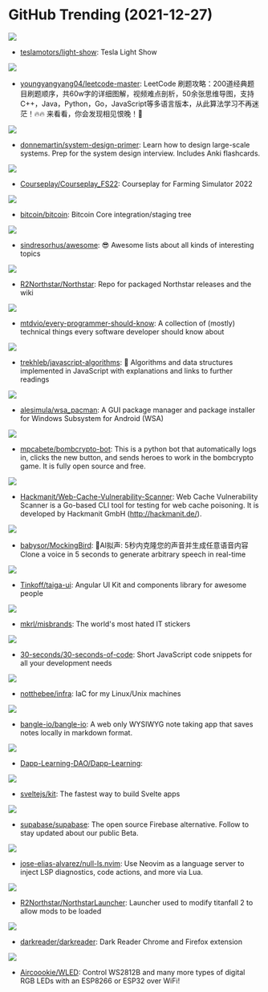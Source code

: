 # GitHub Trending (2021-12-27)

![](https://img.shields.io/badge/Python-New%20291-green?style=flat-square&logo=appveyor)
- [teslamotors/light-show](https://github.com/teslamotors/light-show): Tesla Light Show

![](https://img.shields.io/badge/none-New%2042-green?style=flat-square&logo=appveyor)
- [youngyangyang04/leetcode-master](https://github.com/youngyangyang04/leetcode-master): LeetCode 刷题攻略：200道经典题目刷题顺序，共60w字的详细图解，视频难点剖析，50余张思维导图，支持C++，Java，Python，Go，JavaScript等多语言版本，从此算法学习不再迷茫！🔥🔥 来看看，你会发现相见恨晚！🚀

![](https://img.shields.io/badge/Python-New%20161-green?style=flat-square&logo=appveyor)
- [donnemartin/system-design-primer](https://github.com/donnemartin/system-design-primer): Learn how to design large-scale systems. Prep for the system design interview. Includes Anki flashcards.

![](https://img.shields.io/badge/Lua-New%2036-green?style=flat-square&logo=appveyor)
- [Courseplay/Courseplay_FS22](https://github.com/Courseplay/Courseplay_FS22): Courseplay for Farming Simulator 2022

![](https://img.shields.io/badge/C%2B%2B-New%2057-green?style=flat-square&logo=appveyor)
- [bitcoin/bitcoin](https://github.com/bitcoin/bitcoin): Bitcoin Core integration/staging tree

![](https://img.shields.io/badge/none-New%20195-green?style=flat-square&logo=appveyor)
- [sindresorhus/awesome](https://github.com/sindresorhus/awesome): 😎 Awesome lists about all kinds of interesting topics

![](https://img.shields.io/badge/none-New%2068-green?style=flat-square&logo=appveyor)
- [R2Northstar/Northstar](https://github.com/R2Northstar/Northstar): Repo for packaged Northstar releases and the wiki

![](https://img.shields.io/badge/none-New%20444-green?style=flat-square&logo=appveyor)
- [mtdvio/every-programmer-should-know](https://github.com/mtdvio/every-programmer-should-know): A collection of (mostly) technical things every software developer should know about

![](https://img.shields.io/badge/JavaScript-New%20200-green?style=flat-square&logo=appveyor)
- [trekhleb/javascript-algorithms](https://github.com/trekhleb/javascript-algorithms): 📝 Algorithms and data structures implemented in JavaScript with explanations and links to further readings

![](https://img.shields.io/badge/Dart-New%20153-green?style=flat-square&logo=appveyor)
- [alesimula/wsa_pacman](https://github.com/alesimula/wsa_pacman): A GUI package manager and package installer for Windows Subsystem for Android (WSA)

![](https://img.shields.io/badge/Python-New%2040-green?style=flat-square&logo=appveyor)
- [mpcabete/bombcrypto-bot](https://github.com/mpcabete/bombcrypto-bot): This is a python bot that automatically logs in, clicks the new button, and sends heroes to work in the bombcrypto game. It is fully open source and free.

![](https://img.shields.io/badge/Go-New%2033-green?style=flat-square&logo=appveyor)
- [Hackmanit/Web-Cache-Vulnerability-Scanner](https://github.com/Hackmanit/Web-Cache-Vulnerability-Scanner): Web Cache Vulnerability Scanner is a Go-based CLI tool for testing for web cache poisoning. It is developed by Hackmanit GmbH (http://hackmanit.de/).

![](https://img.shields.io/badge/JavaScript-New%20301-green?style=flat-square&logo=appveyor)
- [babysor/MockingBird](https://github.com/babysor/MockingBird): 🚀AI拟声: 5秒内克隆您的声音并生成任意语音内容 Clone a voice in 5 seconds to generate arbitrary speech in real-time

![](https://img.shields.io/badge/TypeScript-New%2020-green?style=flat-square&logo=appveyor)
- [Tinkoff/taiga-ui](https://github.com/Tinkoff/taiga-ui): Angular UI Kit and components library for awesome people

![](https://img.shields.io/badge/none-New%20756-green?style=flat-square&logo=appveyor)
- [mkrl/misbrands](https://github.com/mkrl/misbrands): The world's most hated IT stickers

![](https://img.shields.io/badge/JavaScript-New%20286-green?style=flat-square&logo=appveyor)
- [30-seconds/30-seconds-of-code](https://github.com/30-seconds/30-seconds-of-code): Short JavaScript code snippets for all your development needs

![](https://img.shields.io/badge/Jinja-New%2027-green?style=flat-square&logo=appveyor)
- [notthebee/infra](https://github.com/notthebee/infra): IaC for my Linux/Unix machines

![](https://img.shields.io/badge/TypeScript-New%2032-green?style=flat-square&logo=appveyor)
- [bangle-io/bangle-io](https://github.com/bangle-io/bangle-io): A web only WYSIWYG note taking app that saves notes locally in markdown format.

![](https://img.shields.io/badge/Solidity-New%2010-green?style=flat-square&logo=appveyor)
- [Dapp-Learning-DAO/Dapp-Learning](https://github.com/Dapp-Learning-DAO/Dapp-Learning): 

![](https://img.shields.io/badge/JavaScript-New%2018-green?style=flat-square&logo=appveyor)
- [sveltejs/kit](https://github.com/sveltejs/kit): The fastest way to build Svelte apps

![](https://img.shields.io/badge/TypeScript-New%2046-green?style=flat-square&logo=appveyor)
- [supabase/supabase](https://github.com/supabase/supabase): The open source Firebase alternative. Follow to stay updated about our public Beta.

![](https://img.shields.io/badge/Lua-New%204-green?style=flat-square&logo=appveyor)
- [jose-elias-alvarez/null-ls.nvim](https://github.com/jose-elias-alvarez/null-ls.nvim): Use Neovim as a language server to inject LSP diagnostics, code actions, and more via Lua.

![](https://img.shields.io/badge/C-New%207-green?style=flat-square&logo=appveyor)
- [R2Northstar/NorthstarLauncher](https://github.com/R2Northstar/NorthstarLauncher): Launcher used to modify titanfall 2 to allow mods to be loaded

![](https://img.shields.io/badge/TypeScript-New%2021-green?style=flat-square&logo=appveyor)
- [darkreader/darkreader](https://github.com/darkreader/darkreader): Dark Reader Chrome and Firefox extension

![](https://img.shields.io/badge/C%2B%2B-New%2013-green?style=flat-square&logo=appveyor)
- [Aircoookie/WLED](https://github.com/Aircoookie/WLED): Control WS2812B and many more types of digital RGB LEDs with an ESP8266 or ESP32 over WiFi!

